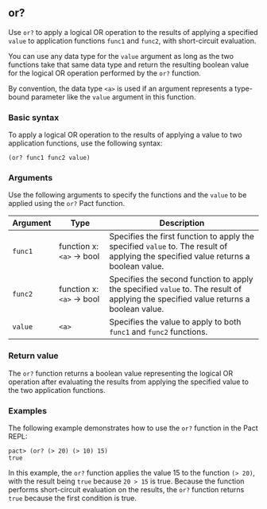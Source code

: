 ## or?

Use `or?` to apply a logical OR operation to the results of applying a specified `value` to application functions `func1` and `func2`, with short-circuit evaluation.

You can use any data type for the `value` argument as long as the two functions take that same data type and return the resulting boolean value for the logical OR operation performed by the `or?` function.

By convention, the data type `<a>` is used if an argument represents a type-bound parameter like the `value` argument in this function. 

### Basic syntax

To apply a logical OR operation to the results of applying a value to two application functions, use the following syntax:

```pact
(or? func1 func2 value)
```

### Arguments

Use the following arguments to specify the functions and the `value` to be applied using the `or?` Pact function.

| Argument | Type | Description |
| --- | --- | --- |
| `func1` | function x:`<a>` -> bool | Specifies the first function to apply the specified `value` to. The result of applying the specified value returns a boolean value. |
| `func2` | function x:`<a>` -> bool | Specifies the second function to apply the specified `value` to. The result of applying the specified value returns a boolean value.|
| `value` | `<a>` | Specifies the value to apply to both `func1` and `func2` functions. |

### Return value

The `or?` function returns a boolean value representing the logical OR operation after evaluating the results from applying the specified value to the two application functions.

### Examples

The following example demonstrates how to use the `or?` function in the Pact REPL:

```pact
pact> (or? (> 20) (> 10) 15)
true
```

In this example, the `or?` function applies the value 15 to the function `(> 20)`, with the result being `true` because `20 > 15` is true.
Because the function performs short-circuit evaluation on the results, the `or?` function returns `true` because the first condition is true.
